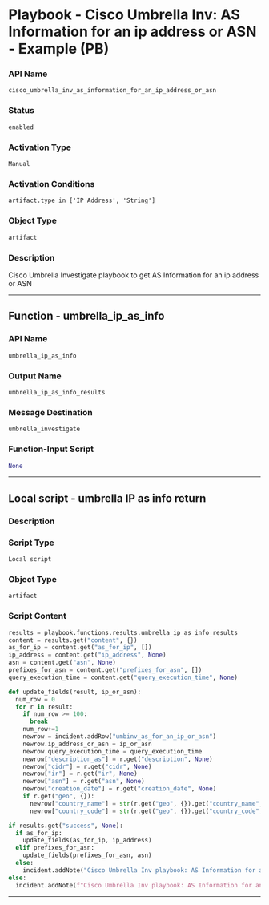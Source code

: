 <!--
    DO NOT MANUALLY EDIT THIS FILE
    THIS FILE IS AUTOMATICALLY GENERATED WITH resilient-sdk codegen
    Generated with resilient-sdk v51.0.2.2.1096
-->

# Playbook - Cisco Umbrella Inv: AS Information for an ip address or ASN - Example (PB)

### API Name
`cisco_umbrella_inv_as_information_for_an_ip_address_or_asn`

### Status
`enabled`

### Activation Type
`Manual`

### Activation Conditions
`artifact.type in ['IP Address', 'String']`

### Object Type
`artifact`

### Description
Cisco Umbrella Investigate playbook to get AS Information for an ip address or ASN


---
## Function - umbrella_ip_as_info

### API Name
`umbrella_ip_as_info`

### Output Name
`umbrella_ip_as_info_results`

### Message Destination
`umbrella_investigate`

### Function-Input Script
```python
None
```

---

## Local script - umbrella IP as info return

### Description


### Script Type
`Local script`

### Object Type
`artifact`

### Script Content
```python
results = playbook.functions.results.umbrella_ip_as_info_results
content = results.get("content", {})
as_for_ip = content.get("as_for_ip", [])
ip_address = content.get("ip_address", None)
asn = content.get("asn", None)
prefixes_for_asn = content.get("prefixes_for_asn", [])
query_execution_time = content.get("query_execution_time", None)

def update_fields(result, ip_or_asn):
  num_row = 0
  for r in result:
    if num_row >= 100:
      break
    num_row+=1
    newrow = incident.addRow("umbinv_as_for_an_ip_or_asn")
    newrow.ip_address_or_asn = ip_or_asn
    newrow.query_execution_time = query_execution_time
    newrow["description_as"] = r.get("description", None)
    newrow["cidr"] = r.get("cidr", None)
    newrow["ir"] = r.get("ir", None)
    newrow["asn"] = r.get("asn", None)
    newrow["creation_date"] = r.get("creation_date", None)
    if r.get("geo", {}):
      newrow["country_name"] = str(r.get("geo", {}).get("country_name", None))
      newrow["country_code"] = str(r.get("geo", {}).get("country_code", None))

if results.get("success", None):
  if as_for_ip:
    update_fields(as_for_ip, ip_address)
  elif prefixes_for_asn:
    update_fields(prefixes_for_asn, asn)
  else:
    incident.addNote("Cisco Umbrella Inv playbook: AS Information for an ip address or ASN returned no results.")
else:
  incident.addNote(f"Cisco Umbrella Inv playbook: AS Information for an ip address or ASN\nFailed with reason: {results.get('reason', None)}")
```

---

